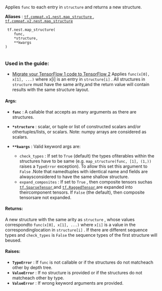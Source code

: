 Applies  `func`  to each entry in  `structure`  and returns a new structure.

**Aliases** : [ `tf.compat.v1.nest.map_structure` ](/api_docs/python/tf/nest/map_structure), [ `tf.compat.v2.nest.map_structure` ](/api_docs/python/tf/nest/map_structure)

```
 tf.nest.map_structure(
    func,
    *structure,
    **kwargs
)
 
```

### Used in the guide:
- [Migrate your TensorFlow 1 code to TensorFlow 2](https://tensorflow.google.cn/guide/migrate)
Applies  `func(x[0], x[1], ...)`  where x[i] is an entry in `structure[i]` .  All structures in  `structure`  must have the same arity,and the return value will contain results with the same structure layout.

#### Args:
- **`func`** : A callable that accepts as many arguments as there are structures.
- **`*structure`** : scalar, or tuple or list of constructed scalars and/or othertuples/lists, or scalars.  Note: numpy arrays are considered as scalars.
- **`**kwargs`** : Valid keyword args are:


    -  `check_types` : If set to  `True`  (default) the types ofiterables within the structures have to be same (e.g. `map_structure(func, [1], (1,))`  raises a  `TypeError` exception). To allow this set this argument to  `False` .Note that namedtuples with identical name and fields are alwaysconsidered to have the same shallow structure.
    -  `expand_composites` : If set to  `True` , then composite tensors suchas [ `tf.SparseTensor` ](https://tensorflow.google.cn/api_docs/python/tf/sparse/SparseTensor) and [ `tf.RaggedTensor` ](https://tensorflow.google.cn/api_docs/python/tf/RaggedTensor) are expanded into theircomponent tensors.  If  `False`  (the default), then composite tensorsare not expanded.


#### Returns:
A new structure with the same arity as  `structure` , whose values correspondto  `func(x[0], x[1], ...)`  where  `x[i]`  is a value in the correspondinglocation in  `structure[i]` . If there are different sequence types and `check_types`  is  `False`  the sequence types of the first structure will beused.

#### Raises:
- **`TypeError`** : If  `func`  is not callable or if the structures do not matcheach other by depth tree.
- **`ValueError`** : If no structure is provided or if the structures do not matcheach other by type.
- **`ValueError`** : If wrong keyword arguments are provided.
